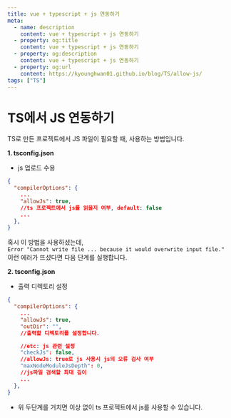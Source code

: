 ```yaml
---
title: vue + typescript + js 연동하기
meta:
  - name: description
    content: vue + typescript + js 연동하기
  - property: og:title
    content: vue + typescript + js 연동하기
  - property: og:description
    content: vue + typescript + js 연동하기
  - property: og:url
    content: https://kyounghwan01.github.io/blog/TS/allow-js/
tags: ["TS"]
---
```


# TS에서 JS 연동하기

TS로 만든 프로젝트에서 JS 파일이 필요할 때, 사용하는 방법입니다.

**1. tsconfig.json**

- js 업로드 수용

```json
{
  "compilerOptions": {
    ...
    "allowJs": true,
    //ts 프로젝트에서 js를 읽을지 여부, default: false
    ...
  },
}

```

혹시 이 방법을 사용하셨는데,<br>
`Error "Cannot write file ... because it would overwrite input file."`<br>
이런 에러가 뜨셨다면 다음 단계를 실행합니다.

**2. tsconfig.json**

- 출력 디렉토리 설정

```json
{
  "compilerOptions": {
    ...
    "allowJs": true,
    "outDir": "",
    //출력할 디렉토리를 설정합니다.

    //etc: js 관련 설정
    "checkJs": false,
    //allowJs: true로 js 사용시 js의 오류 검사 여부
    "maxNodeModuleJsDepth": 0,
    //js파일 검색할 최대 깊이
    ...
  },
}

```

- 위 두단계를 거치면 이상 없이 ts 프로젝트에서 js를 사용할 수 있습니다.

<TagLinks />

<Comment />
